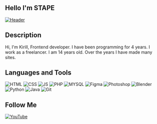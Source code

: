 ## Hello I'm STAPE
[![Header](https://github.com/STAPE-Web/stape-web/blob/main/assets/head.gif)](https://www.youtube.com/channel/UCpSg_NBPjrI5c-g1BPFWg_w)

## Description
Hi, I'm Kirill, Frontend developer. I have been programming for 4 years. I work as a freelancer. I am 14 years old. Over the years I have made many sites.


## Languages and Tools
![HTML](https://img.shields.io/badge/-HTML-090909?style=for-the-badge&logo=html5)
![CSS](https://img.shields.io/badge/-CSS-090909?style=for-the-badge&logo=css3&logoColor=264DE4)
![JS](https://img.shields.io/badge/-JavaScript-090909?style=for-the-badge&logo=javascript)
![PHP](https://img.shields.io/badge/-PHP-090909?style=for-the-badge&logo=php)
![MYSQL](https://img.shields.io/badge/-MySql-090909?style=for-the-badge&logo=mysql)
![Figma](https://img.shields.io/badge/-Figma-090909?style=for-the-badge&logo=figma)
![Photoshop](https://img.shields.io/badge/-Photoshop-090909?style=for-the-badge&logo=photoshop)
![Blender](https://img.shields.io/badge/-Blender-090909?style=for-the-badge&logo=blender)
![Python](https://img.shields.io/badge/-Python-090909?style=for-the-badge&logo=python)
![Java](https://img.shields.io/badge/-Java-090909?style=for-the-badge&logo=java)
![Git](https://img.shields.io/badge/-Git-090909?style=for-the-badge&logo=git)

## Follow Me
[![YouTube](https://img.shields.io/badge/-YouTube-090909?style=for-the-badge&logo=youtube)](https://www.youtube.com/channel/UCpSg_NBPjrI5c-g1BPFWg_w)